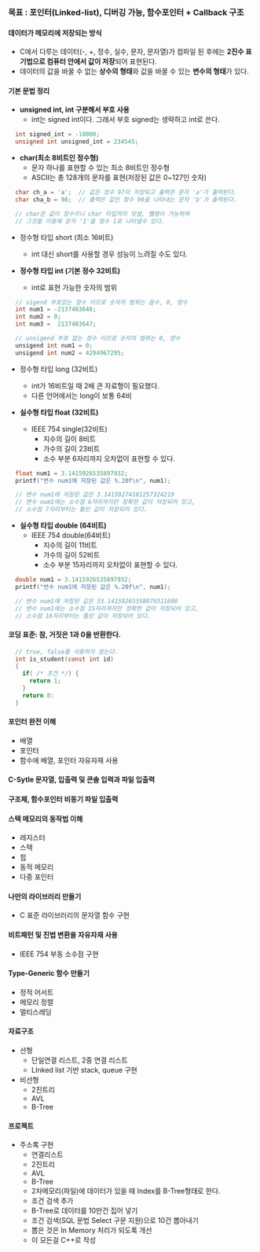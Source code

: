 ### 목표 : 포인터(Linked-list), 디버깅 가능, 함수포인터 + Callback 구조


#### 데이터가 메모리에 저장되는 방식
- C에서 다루는 데이터(-, +, 정수, 실수, 문자, 문자열)가 컴파일 된 후에는 **2진수 표기법으로 컴퓨터 안에서 값이 저장**되어 표현된다.
- 데이터의 값을 바꿀 수 없는 **상수의 형태**와 값을 바꿀 수 있는 **변수의 형태**가 있다.

#### 기본 문법 정리
- **unsigned int, int 구분해서 부호 사용**
  - int는 signed int이다. 그래서 부호 signed는 생략하고 int로 쓴다.
```C
  int signed_int = -10000;
  unsigned int unsigned_int = 234545;
```
- **char(최소 8비트인 정수형)**
  - 문자 하나를 표현할 수 있는 최소 8비트인 정수형
  - ASCII는 총 128개의 문자를 표현(저장된 값은 0~127인 숫자)
```C
  char ch_a = 'a';  // 값은 정수 97이 저장되고 출력은 문자 'a'가 출력된다.
  char cha_b = 98;  // 출력은 값인 정수 98을 나타내는 문자 'b'가 출력된다.

  // char은 값이 정수이니 char 타입끼리 덧셈, 뺄셈이 가능하며
  // 그것을 이용해 문자 '1'을 정수 1로 나타낼수 있다.
```

- 정수형 타입 short (최소 16비트)
  - int 대신 short를 사용할 경우 성능이 느려질 수도 있다.

- **정수형 타입 int (기본 정수 32비트)**
  - int로 표현 가능한 숫자의 범위
```C
  // sigend 부호있는 정수 이므로 숫자의 범위는 음수, 0, 양수 
  int num1 = -2137483648;
  int num2 = 0;
  int num3 =  2137483647;

  // unsigend 부호 없는 정수 이므로 숫자의 범위는 0, 양수
  unsigend int num1 = 0;
  unsigend int num2 = 4294967295;
```

- 정수형 타입 long (32비트)
  - int가 16비트일 때 2배 큰 자료형이 필요했다.
  - 다른 언어에서는 long이 보통 64비


- **실수형 타입 float (32비트)**
  - IEEE 754 single(32비트)
    - 지수의 길이 8비트
    - 가수의 길이 23비트
    - 소수 부분 6자리까지 오차없이 표현할 수 있다.
```C
  float num1 = 3.1415926535897932;  
  printf("변수 num1에 저장된 값은 %.20f\n", num1);

  // 변수 num1에 저장된 값은 3.14159274101257324219
  // 변수 num1에는 소수점 6자리까지만 정확한 값이 저장되어 있고,
  // 소수점 7자리부터는 틀린 값이 저장되어 있다.
```

- **실수형 타입 double (64비트)**
  - IEEE 754 double(64비트)
    - 지수의 길이 11비트
    - 가수의 길이 52비트
    - 소수 부분 15자리까지 오차없이 표현할 수 있다.
```C
  double num1 = 3.1415926535897932;  
  printf("변수 num1에 저장된 값은 %.20f\n", num1);

  // 변수 num1에 저장된 값은 33.14159265358979311600
  // 변수 num1에는 소수점 15자리까지만 정확한 값이 저장되어 있고,
  // 소수점 16자리부터는 틀린 값이 저장되어 있다.
```
#### 코딩 표준: 참, 거짓은 1과 0을 반환한다.
```C
  // true, false를 사용하지 않는다.
  int is_student(const int id)
  {
    if( /* 조건 */) {
      return 1;
    }
    return 0:
  }
```

      
#### 포인터 완전 이해
- 배열
- 포인터
- 함수에 배열, 포인터 자유자재 사용

#### C-Sytle 문자열, 입출력 및 콘솔 입력과 파일 입출력

#### 구조체, 함수포인터 비동기 파일 입출력

#### 스택 메모리의 동작법 이해
- 레지스터
- 스택
- 힙
- 동적 메모리
- 다중 포인터

#### 나만의 라이브러리 만들기
- C 표준 라이브러리의 문자열 함수 구현

#### 비트패턴 및 진법 변환을 자유자재 사용
- IEEE 754 부동 소수점 구현

#### Type-Generic 함수 만들기
- 정적 어서트
- 메모리 정렬
- 멀티스레딩

#### 자료구조
- 선형
  - 단일연결 리스트, 2중 연결 리스트
  - LInked list 기반 stack, queue 구현
- 비선형
  - 2진트리
  - AVL
  - B-Tree

#### 프로젝트
- 주소록 구현
  - 연결리스트
  - 2진트리
  - AVL
  - B-Tree
  - 2차메모리(파일)에 데이터가 있을 때 Index를 B-Tree형태로 한다.
  - 조건 검색 추가
  - B-Tree로 데이터를 10만건 집어 넣기
  - 조건 검색(SQL 문법 Select 구문 지원)으로 10건 뽑아내기
  - 뽑은 것은 In Memory 처리가 되도록 개선
  - 이 모든걸 C++로 작성
